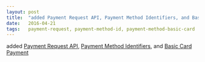 ```yaml
---
layout: post
title:  "added Payment Request API, Payment Method Identifiers, and Basic Card Payment"
date:   2016-04-21
tags:   payment-request, payment-method-id, payment-method-basic-card
---
```


added [Payment Request API](/spec/payment-request), [Payment Method Identifiers](/spec/payment-method-id), and [Basic Card Payment](/spec/payment-method-basic-card)

